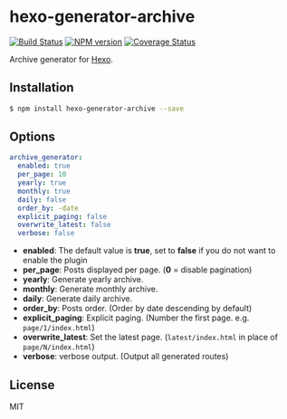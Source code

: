 # hexo-generator-archive

[![Build Status](https://github.com/hexojs/hexo-generator-archive/workflows/Tester/badge.svg)](https://github.com/hexojs/hexo-generator-archive/actions?query=workflow%3ATester)
[![NPM version](https://badge.fury.io/js/hexo-generator-archive.svg)](https://www.npmjs.com/package/hexo-generator-archive)
[![Coverage Status](https://img.shields.io/coveralls/hexojs/hexo-generator-archive.svg)](https://coveralls.io/r/hexojs/hexo-generator-archive?branch=master)

Archive generator for [Hexo].

## Installation

``` bash
$ npm install hexo-generator-archive --save
```

## Options

``` yaml
archive_generator:
  enabled: true
  per_page: 10
  yearly: true
  monthly: true
  daily: false
  order_by: -date
  explicit_paging: false
  overwrite_latest: false
  verbose: false
```

- **enabled**: The default value is **true**, set to **false** if you do not want to enable the plugin
- **per_page**: Posts displayed per page. (**0** = disable pagination)
- **yearly**: Generate yearly archive.
- **monthly**: Generate monthly archive.
- **daily**: Generate daily archive.
- **order_by**: Posts order. (Order by date descending by default)
- **explicit_paging**: Explicit paging. (Number the first page. e.g. `page/1/index.html`)
- **overwrite_latest**: Set the latest page. (`latest/index.html` in place of `page/N/index.html`)
- **verbose**: verbose output. (Output all generated routes)

## License

MIT

[Hexo]: https://hexo.io/
